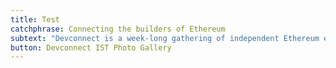 ```yaml
---
title: Test
catchphrase: Connecting the builders of Ethereum
subtext: "Devconnect is a week-long gathering of independent Ethereum events to learn, share, and\_**make progress together.**\n"
button: Devconnect IST Photo Gallery
---
```


